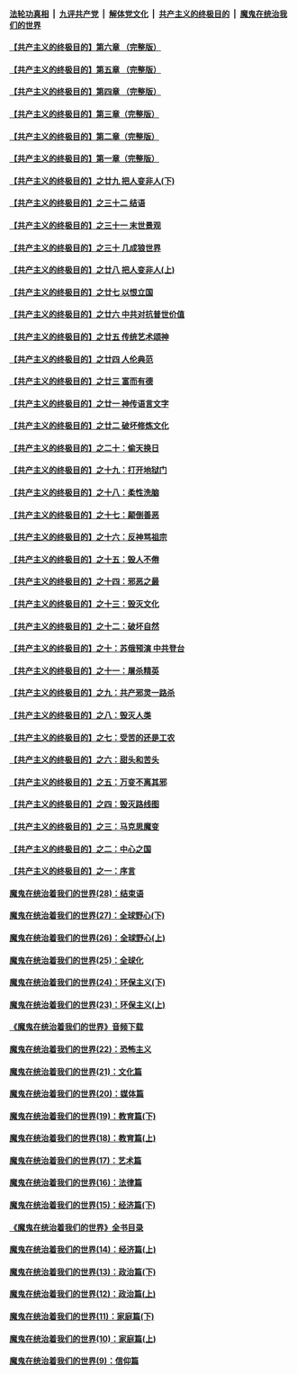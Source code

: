 ####  [法轮功真相](../../../../basic/blob/master/README.md?t=07080631) &nbsp;|&nbsp; [九评共产党](../../../../9ping.md/blob/master/README.md?t=07080631) &nbsp;|&nbsp; [解体党文化](../../../../jtdwh.md/blob/master/README.md?t=07080631)  &nbsp;|&nbsp; [共产主义的终极目的](../../../../gczydzjmd.md/blob/master/README.md?t=07080631) &nbsp;|&nbsp; [魔鬼在统治我们的世界](../../../../mgztzwmdsj.md/blob/master/README.md?t=07080631) 

#### [【共产主义的终极目的】第六章 （完整版）](../pages/nsc422/n11428913.md?t=07080631) 

#### [【共产主义的终极目的】第五章 （完整版）](../pages/nsc422/n11428912.md?t=07080631) 

#### [【共产主义的终极目的】第四章 （完整版）](../pages/nsc422/n11428907.md?t=07080631) 

#### [【共产主义的终极目的】第三章（完整版）](../pages/nsc422/n11428848.md?t=07080631) 

#### [【共产主义的终极目的】第二章（完整版）](../pages/nsc422/n11428831.md?t=07080631) 

#### [【共产主义的终极目的】第一章（完整版）](../pages/nsc422/n11417651.md?t=07080631) 

#### [【共产主义的终极目的】之廿九 把人变非人(下)](../pages/nsc422/n11344140.md?t=07080631) 

#### [【共产主义的终极目的】之三十二 结语](../pages/nsc422/n11360535.md?t=07080631) 

#### [【共产主义的终极目的】之三十一 末世景观](../pages/nsc422/n11351129.md?t=07080631) 

#### [【共产主义的终极目的】之三十 几成狼世界](../pages/nsc422/n11348280.md?t=07080631) 

#### [【共产主义的终极目的】之廿八 把人变非人(上)](../pages/nsc422/n11340492.md?t=07080631) 

#### [【共产主义的终极目的】之廿七 以恨立国](../pages/nsc422/n11336944.md?t=07080631) 

#### [【共产主义的终极目的】之廿六 中共对抗普世价值](../pages/nsc422/n11324785.md?t=07080631) 

#### [【共产主义的终极目的】之廿五 传统艺术颂神](../pages/nsc422/n11296396.md?t=07080631) 

#### [【共产主义的终极目的】之廿四 人伦典范](../pages/nsc422/n11296397.md?t=07080631) 

#### [【共产主义的终极目的】之廿三 富而有德](../pages/nsc422/n11283598.md?t=07080631) 

#### [【共产主义的终极目的】之廿一 神传语言文字](../pages/nsc422/n11263265.md?t=07080631) 

#### [【共产主义的终极目的】之廿二 破坏修炼文化](../pages/nsc422/n11245728.md?t=07080631) 

#### [【共产主义的终极目的】之二十：偷天换日](../pages/nsc422/n11238846.md?t=07080631) 

#### [【共产主义的终极目的】之十九：打开地狱门](../pages/nsc422/n11206376.md?t=07080631) 

#### [【共产主义的终极目的】之十八：柔性洗脑](../pages/nsc422/n11199994.md?t=07080631) 

#### [【共产主义的终极目的】之十七：颠倒善恶](../pages/nsc422/n11179782.md?t=07080631) 

#### [【共产主义的终极目的】之十六：反神骂祖宗](../pages/nsc422/n11166798.md?t=07080631) 

#### [【共产主义的终极目的】之十五：毁人不倦](../pages/nsc422/n11166792.md?t=07080631) 

#### [【共产主义的终极目的】之十四：邪恶之最](../pages/nsc422/n11150249.md?t=07080631) 

#### [【共产主义的终极目的】之十三：毁灭文化](../pages/nsc422/n11135227.md?t=07080631) 

#### [【共产主义的终极目的】之十二：破坏自然](../pages/nsc422/n11135214.md?t=07080631) 

#### [【共产主义的终极目的】之十：苏俄预演 中共登台](../pages/nsc422/n11118424.md?t=07080631) 

#### [【共产主义的终极目的】之十一：屠杀精英](../pages/nsc422/n11118442.md?t=07080631) 

#### [【共产主义的终极目的】之九：共产邪灵一路杀](../pages/nsc422/n11114139.md?t=07080631) 

#### [【共产主义的终极目的】之八：毁灭人类](../pages/nsc422/n11108503.md?t=07080631) 

#### [【共产主义的终极目的】之七：受苦的还是工农](../pages/nsc422/n11101809.md?t=07080631) 

#### [【共产主义的终极目的】之六：甜头和苦头](../pages/nsc422/n11096971.md?t=07080631) 

#### [【共产主义的终极目的】之五：万变不离其邪](../pages/nsc422/n11091285.md?t=07080631) 

#### [【共产主义的终极目的】之四：毁灭路线图](../pages/nsc422/n11086284.md?t=07080631) 

#### [【共产主义的终极目的】之三：马克思魔变](../pages/nsc422/n11061941.md?t=07080631) 

#### [【共产主义的终极目的】之二：中心之国](../pages/nsc422/n11047728.md?t=07080631) 

#### [【共产主义的终极目的】之一：序言](../pages/nsc422/n11086077.md?t=07080631) 

#### [魔鬼在统治着我们的世界(28)：结束语](../pages/nsc422/n10936246.md?t=07080631) 

#### [魔鬼在统治着我们的世界(27)：全球野心(下)](../pages/nsc422/n10928319.md?t=07080631) 

#### [魔鬼在统治着我们的世界(26)：全球野心(上)](../pages/nsc422/n10900318.md?t=07080631) 

#### [魔鬼在统治着我们的世界(25)：全球化](../pages/nsc422/n10788205.md?t=07080631) 

#### [魔鬼在统治着我们的世界(24)：环保主义(下)](../pages/nsc422/n10695307.md?t=07080631) 

#### [魔鬼在统治着我们的世界(23)：环保主义(上)](../pages/nsc422/n10688613.md?t=07080631) 

#### [《魔鬼在统治着我们的世界》音频下载](../pages/nsc422/n10635553.md?t=07080631) 

#### [魔鬼在统治着我们的世界(22)：恐怖主义](../pages/nsc422/n10614727.md?t=07080631) 

#### [魔鬼在统治着我们的世界(21)：文化篇](../pages/nsc422/n10597706.md?t=07080631) 

#### [魔鬼在统治着我们的世界(20)：媒体篇](../pages/nsc422/n10586579.md?t=07080631) 

#### [魔鬼在统治着我们的世界(19)：教育篇(下)](../pages/nsc422/n10564808.md?t=07080631) 

#### [魔鬼在统治着我们的世界(18)：教育篇(上)](../pages/nsc422/n10526970.md?t=07080631) 

#### [魔鬼在统治着我们的世界(17)：艺术篇](../pages/nsc422/n10499093.md?t=07080631) 

#### [魔鬼在统治着我们的世界(16)：法律篇](../pages/nsc422/n10485969.md?t=07080631) 

#### [魔鬼在统治着我们的世界(15)：经济篇(下)](../pages/nsc422/n10469975.md?t=07080631) 

#### [《魔鬼在统治着我们的世界》全书目录](../pages/nsc422/n10464261.md?t=07080631) 

#### [魔鬼在统治着我们的世界(14)：经济篇(上)](../pages/nsc422/n10457370.md?t=07080631) 

#### [魔鬼在统治着我们的世界(13)：政治篇(下)](../pages/nsc422/n10448270.md?t=07080631) 

#### [魔鬼在统治着我们的世界(12)：政治篇(上)](../pages/nsc422/n10444576.md?t=07080631) 

#### [魔鬼在统治着我们的世界(11)：家庭篇(下)](../pages/nsc422/n10440961.md?t=07080631) 

#### [魔鬼在统治着我们的世界(10)：家庭篇(上)](../pages/nsc422/n10435448.md?t=07080631) 

#### [魔鬼在统治着我们的世界(9)：信仰篇](../pages/nsc422/n10432159.md?t=07080631) 


